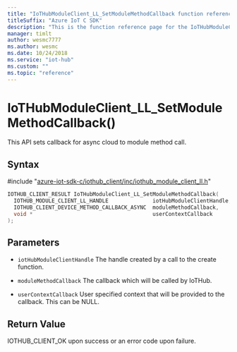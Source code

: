 ```yaml
---                             
title: "IoTHubModuleClient_LL_SetModuleMethodCallback function reference | Microsoft Docs" 
titleSuffix: "Azure IoT C SDK"            
description: "This is the function reference page for the IoTHubModuleClient_LL_SetModuleMethodCallback() function in the Azure IoT C SDK. This SDK is used with Azure IoT Hub and Azure IoT Hub Device Provisioning Service"            
manager: timlt                 
author: wesmc7777              
ms.author: wesmc               
ms.date: 10/24/2018                    
ms.service: "iot-hub"             
ms.custom: ""                
ms.topic: "reference"        
---                            
```


# IoTHubModuleClient_LL_SetModuleMethodCallback()

This API sets callback for async cloud to module method call.

## Syntax

\#include "[azure-iot-sdk-c/iothub_client/inc/iothub_module_client_ll.h](../iothub-module-client-ll-h.md)"  
```C
IOTHUB_CLIENT_RESULT IoTHubModuleClient_LL_SetModuleMethodCallback(
  IOTHUB_MODULE_CLIENT_LL_HANDLE              iotHubModuleClientHandle,
  IOTHUB_CLIENT_DEVICE_METHOD_CALLBACK_ASYNC  moduleMethodCallback,
  void *                                      userContextCallback
);
```

## Parameters
* `iotHubModuleClientHandle` The handle created by a call to the create function. 

* `moduleMethodCallback` The callback which will be called by IoTHub. 

* `userContextCallback` User specified context that will be provided to the callback. This can be NULL.

## Return Value
IOTHUB_CLIENT_OK upon success or an error code upon failure.

